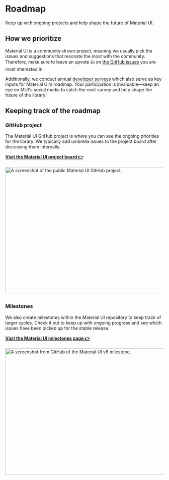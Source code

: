 # Roadmap

<p class="description">Keep up with ongoing projects and help shape the future of Material UI.</p>

## How we prioritize

Material UI is a community-driven project, meaning we usually pick the issues and suggestions that resonate the most with the community.
Therefore, make sure to leave an upvote 👍 on [the GitHub issues](https://github.com/mui/material-ui/issues?q=is:open+is:issue+label:%22package:+material-ui%22) you are most interested in.

Additionally, we conduct annual [developer surveys](/blog/?tags=Developer+survey/) which also serve as key inputs for Material UI's roadmap.
Your participation is invaluable—keep an eye on MUI's social media to catch the next survey and help shape the future of the library!

## Keeping track of the roadmap

### GitHub project

The Material UI GitHub project is where you can see the ongoing priorities for the library.
We typically add umbrella issues to the project board after discussing them internally.

**[Visit the Material UI project board 👉](https://github.com/orgs/mui/projects/23/views/12)**

<img src="/static/material-ui/roadmap/github-project.png" style="width: 814px; margin-top: 4px; margin-bottom: 8px;" alt="A screenshot of the public Material UI GitHub project." width="1628" height="400" />

### Milestones

We also create milestones within the Material UI repository to keep track of larger cycles.
Check it out to keep up with ongoing progress and see which issues have been picked up for the stable release.

**[Visit the Material UI milestones page 👉](https://github.com/mui/material-ui/milestone/42)**

<img src="/static/material-ui/roadmap/milestone.png" style="width: 814px; margin-top: 4px; margin-bottom: 8px;" alt="A screenshot from GitHub of the Material UI v6 milestone." width="1628" height="400" />
